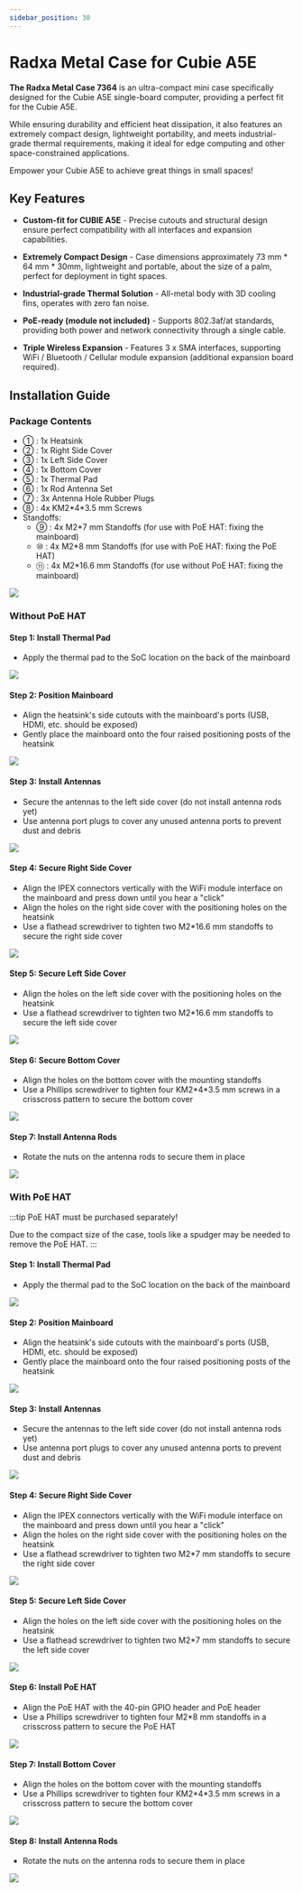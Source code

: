 ```yaml
---
sidebar_position: 30
---
```


# Radxa Metal Case for Cubie A5E

**The Radxa Metal Case 7364** is an ultra-compact mini case specifically designed for the Cubie A5E single-board computer, providing a perfect fit for the Cubie A5E.

While ensuring durability and efficient heat dissipation, it also features an extremely compact design, lightweight portability, and meets industrial-grade thermal requirements, making it ideal for edge computing and other space-constrained applications.

Empower your Cubie A5E to achieve great things in small spaces!

## Key Features

- **Custom-fit for CUBIE A5E** - Precise cutouts and structural design ensure perfect compatibility with all interfaces and expansion capabilities.

- **Extremely Compact Design** - Case dimensions approximately 73 mm \* 64 mm \* 30mm, lightweight and portable, about the size of a palm, perfect for deployment in tight spaces.

- **Industrial-grade Thermal Solution** - All-metal body with 3D cooling fins, operates with zero fan noise.

- **PoE-ready (module not included)** - Supports 802.3af/at standards, providing both power and network connectivity through a single cable.

- **Triple Wireless Expansion** - Features 3 x SMA interfaces, supporting WiFi / Bluetooth / Cellular module expansion (additional expansion board required).

## Installation Guide

### Package Contents

- ① : 1x Heatsink
- ② : 1x Right Side Cover
- ③ : 1x Left Side Cover
- ④ : 1x Bottom Cover
- ⑤ : 1x Thermal Pad
- ⑥ : 1x Rod Antenna Set
- ⑦ : 3x Antenna Hole Rubber Plugs
- ⑧ : 4x KM2\*4\*3.5 mm Screws
- Standoffs:
  - ⑨ : 4x M2\*7 mm Standoffs (for use with PoE HAT: fixing the mainboard)
  - ⑩ : 4x M2\*8 mm Standoffs (for use with PoE HAT: fixing the PoE HAT)
  - ⑪ : 4x M2\*16.6 mm Standoffs (for use without PoE HAT: fixing the mainboard)

<div style={{textAlign: 'center'}}>
    <img src="/en/img/accessories/metal-case-cubie-a5e/ae031-0.webp" style={{width: '100%', maxWidth: '1200px'}} />
</div>

### Without PoE HAT

#### Step 1: Install Thermal Pad

- Apply the thermal pad to the SoC location on the back of the mainboard
<div style={{textAlign: 'center'}}>
    <img src="/en/img/accessories/metal-case-cubie-a5e/ae031-1.webp" style={{width: '100%', maxWidth: '1200px'}} />
</div>

#### Step 2: Position Mainboard

- Align the heatsink's side cutouts with the mainboard's ports (USB, HDMI, etc. should be exposed)
- Gently place the mainboard onto the four raised positioning posts of the heatsink
<div style={{textAlign: 'center'}}>
    <img src="/en/img/accessories/metal-case-cubie-a5e/ae031-2.webp" style={{width: '100%', maxWidth: '1200px'}} />
</div>

#### Step 3: Install Antennas

- Secure the antennas to the left side cover (do not install antenna rods yet)
- Use antenna port plugs to cover any unused antenna ports to prevent dust and debris
<div style={{textAlign: 'center'}}>
    <img src="/en/img/accessories/metal-case-cubie-a5e/ae031-3.webp" style={{width: '100%', maxWidth: '1200px'}} />
</div>

#### Step 4: Secure Right Side Cover

- Align the IPEX connectors vertically with the WiFi module interface on the mainboard and press down until you hear a "click"
- Align the holes on the right side cover with the positioning holes on the heatsink
- Use a flathead screwdriver to tighten two M2\*16.6 mm standoffs to secure the right side cover
<div style={{textAlign: 'center'}}>
    <img src="/en/img/accessories/metal-case-cubie-a5e/ae031-4.webp" style={{width: '100%', maxWidth: '1200px'}} />
</div>

#### Step 5: Secure Left Side Cover

- Align the holes on the left side cover with the positioning holes on the heatsink
- Use a flathead screwdriver to tighten two M2\*16.6 mm standoffs to secure the left side cover
<div style={{textAlign: 'center'}}>
    <img src="/en/img/accessories/metal-case-cubie-a5e/ae031-5.webp" style={{width: '100%', maxWidth: '1200px'}} />
</div>

#### Step 6: Secure Bottom Cover

- Align the holes on the bottom cover with the mounting standoffs
- Use a Phillips screwdriver to tighten four KM2\*4\*3.5 mm screws in a crisscross pattern to secure the bottom cover
<div style={{textAlign: 'center'}}>
    <img src="/en/img/accessories/metal-case-cubie-a5e/ae031-6.webp" style={{width: '100%', maxWidth: '1200px'}} />
</div>

#### Step 7: Install Antenna Rods

- Rotate the nuts on the antenna rods to secure them in place
<div style={{textAlign: 'center'}}>
    <img src="/en/img/accessories/metal-case-cubie-a5e/ae031-7.webp" style={{width: '100%', maxWidth: '1200px'}} />
</div>

### With PoE HAT

:::tip
PoE HAT must be purchased separately!

Due to the compact size of the case, tools like a spudger may be needed to remove the PoE HAT.
:::

#### Step 1: Install Thermal Pad

- Apply the thermal pad to the SoC location on the back of the mainboard
<div style={{textAlign: 'center'}}>
    <img src="/en/img/accessories/metal-case-cubie-a5e/ae031-8.webp" style={{width: '100%', maxWidth: '1200px'}} />
</div>

#### Step 2: Position Mainboard

- Align the heatsink's side cutouts with the mainboard's ports (USB, HDMI, etc. should be exposed)
- Gently place the mainboard onto the four raised positioning posts of the heatsink
<div style={{textAlign: 'center'}}>
    <img src="/en/img/accessories/metal-case-cubie-a5e/ae031-9.webp" style={{width: '100%', maxWidth: '1200px'}} />
</div>

#### Step 3: Install Antennas

- Secure the antennas to the left side cover (do not install antenna rods yet)
- Use antenna port plugs to cover any unused antenna ports to prevent dust and debris
<div style={{textAlign: 'center'}}>
    <img src="/en/img/accessories/metal-case-cubie-a5e/ae031-10.webp" style={{width: '100%', maxWidth: '1200px'}} />
</div>

#### Step 4: Secure Right Side Cover

- Align the IPEX connectors vertically with the WiFi module interface on the mainboard and press down until you hear a "click"
- Align the holes on the right side cover with the positioning holes on the heatsink
- Use a flathead screwdriver to tighten two M2\*7 mm standoffs to secure the right side cover
<div style={{textAlign: 'center'}}>
    <img src="/en/img/accessories/metal-case-cubie-a5e/ae031-11.webp" style={{width: '100%', maxWidth: '1200px'}} />
</div>

#### Step 5: Secure Left Side Cover

- Align the holes on the left side cover with the positioning holes on the heatsink
- Use a flathead screwdriver to tighten two M2\*7 mm standoffs to secure the left side cover
<div style={{textAlign: 'center'}}>
    <img src="/en/img/accessories/metal-case-cubie-a5e/ae031-12.webp" style={{width: '100%', maxWidth: '1200px'}} />
</div>

#### Step 6: Install PoE HAT

- Align the PoE HAT with the 40-pin GPIO header and PoE header
- Use a Phillips screwdriver to tighten four M2\*8 mm standoffs in a crisscross pattern to secure the PoE HAT
<div style={{textAlign: 'center'}}>
    <img src="/en/img/accessories/metal-case-cubie-a5e/ae031-13.webp" style={{width: '100%', maxWidth: '1200px'}} />
</div>

#### Step 7: Install Bottom Cover

- Align the holes on the bottom cover with the mounting standoffs
- Use a Phillips screwdriver to tighten four KM2\*4\*3.5 mm screws in a crisscross pattern to secure the bottom cover
<div style={{textAlign: 'center'}}>
    <img src="/en/img/accessories/metal-case-cubie-a5e/ae031-14.webp" style={{width: '100%', maxWidth: '1200px'}} />
</div>

#### Step 8: Install Antenna Rods

- Rotate the nuts on the antenna rods to secure them in place
<div style={{textAlign: 'center'}}>
    <img src="/en/img/accessories/metal-case-cubie-a5e/ae031-15.webp" style={{width: '100%', maxWidth: '1200px'}} />
</div>
